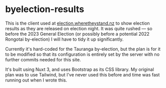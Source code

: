 # byelection-results
This is the client used at [election.wheretheystand.nz](https://election.wheretheystand.nz) to show election results as they are released on election night. It was quite rushed — so before the 2023 General Election (or possibly before a potential 2022 Rongotai by-election) I will have to tidy it up significantly.

Currently it's hard-coded for the Tauranga by-election, but the plan is for it to be modified so that its configuration is entirely set by the server with no further commits needed for this site. 

It's built using Nuxt 3, and uses Bootstrap as its CSS library. My original plan was to use Tailwind, but I've never used this before and time was fast running out when I wrote this.
